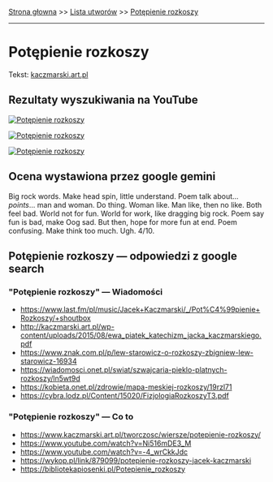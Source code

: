 [Strona głowna](../index.md) >> [Lista utworów](../list.md) >> [Potępienie rozkoszy](462.md)

---

# Potępienie rozkoszy

Tekst: [kaczmarski.art.pl](https://www.kaczmarski.art.pl/tworczosc/wiersze/potepienie-rozkoszy/)

## Rezultaty wyszukiwania na YouTube

[![Potępienie rozkoszy](http://img.youtube.com/vi/Ni516mDE3_M/0.jpg)](https://www.youtube.com/watch?v=Ni516mDE3_M "Jacek Kaczmarski - Potępienie rozkoszy - YouTube")

[![Potępienie rozkoszy](http://img.youtube.com/vi/JJ7NOMroIjE/0.jpg)](https://www.youtube.com/watch?v=JJ7NOMroIjE "Potępienie rozkoszy - Jacek Kaczmarski TEKST - YouTube")

[![Potępienie rozkoszy](http://img.youtube.com/vi/NOVeCENX5CM/0.jpg)](https://www.youtube.com/watch?v=NOVeCENX5CM "Mistrzowie Słowa: Jacek Kaczmarski - Potępienie rozkoszy - YouTube")

## Ocena wystawiona przez google gemini

Big rock words. Make head spin, little understand. Poem talk about... *points*... man and woman. Do thing. Woman like. Man like, then no like. Both feel bad. World not for fun. World for work, like dragging big rock. Poem say fun is bad, make Oog sad. But then, hope for more fun at end. Poem confusing. Make think too much. Ugh. 4/10.


## Potępienie rozkoszy — odpowiedzi z google search

### "Potępienie rozkoszy" — Wiadomości

 - <https://www.last.fm/pl/music/Jacek+Kaczmarski/_/Pot%C4%99pienie+Rozkoszy/+shoutbox>
 - <http://kaczmarski.art.pl/wp-content/uploads/2015/08/ewa_piatek_katechizm_jacka_kaczmarskiego.pdf>
 - <https://www.znak.com.pl/p/lew-starowicz-o-rozkoszy-zbigniew-lew-starowicz-16934>
 - <https://wiadomosci.onet.pl/swiat/szwajcaria-pieklo-platnych-rozkoszy/ln5wt9d>
 - <https://kobieta.onet.pl/zdrowie/mapa-meskiej-rozkoszy/19rzl71>
 - <https://cybra.lodz.pl/Content/15020/FizjologiaRozkoszyT3.pdf>

### "Potępienie rozkoszy" — Co to

 - <https://www.kaczmarski.art.pl/tworczosc/wiersze/potepienie-rozkoszy/>
 - <https://www.youtube.com/watch?v=Ni516mDE3_M>
 - <https://www.youtube.com/watch?v=-4_wrCkkJdc>
 - <https://wykop.pl/link/879099/potepienie-rozkoszy-jacek-kaczmarski>
 - <https://bibliotekapiosenki.pl/Potepienie_rozkoszy>

